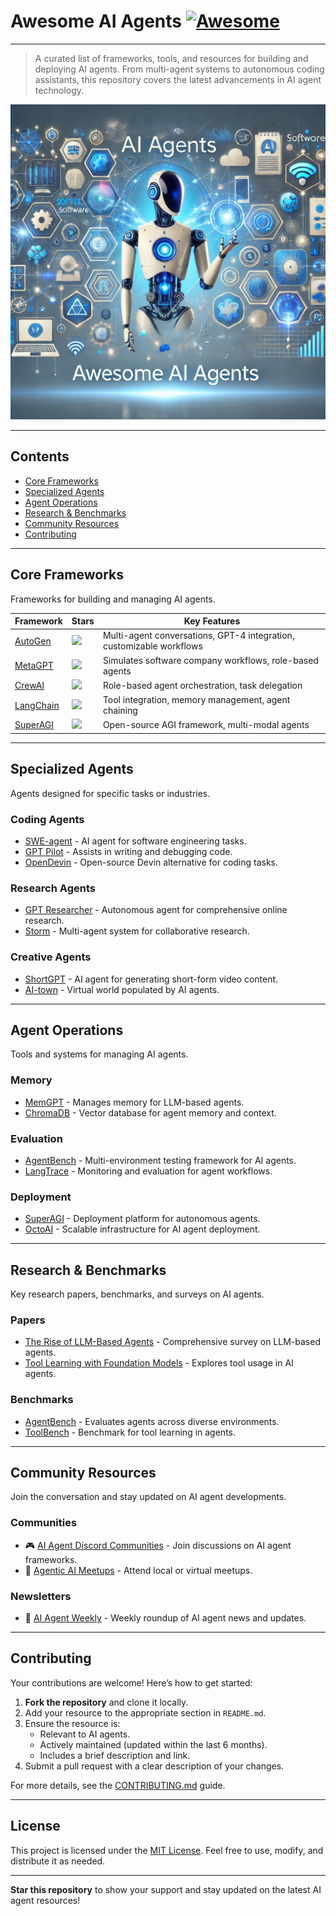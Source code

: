 # Awesome AI Agents [![Awesome](https://awesome.re/badge.svg)](https://awesome.re)

---

> A curated list of frameworks, tools, and resources for building and deploying AI agents. From multi-agent systems to autonomous coding assistants, this repository covers the latest advancements in AI agent technology.

<div align="center">
  <img src="resources/images/image.jpeg" alt="Awesome AI Agents Logo" width="512">
</div>

---

## Contents
- [Core Frameworks](#core-frameworks)
- [Specialized Agents](#specialized-agents)
- [Agent Operations](#agent-operations)
- [Research & Benchmarks](#research--benchmarks)
- [Community Resources](#community-resources)
- [Contributing](#contributing)


---

## Core Frameworks
Frameworks for building and managing AI agents.

| Framework | Stars | Key Features | 
|-----------|-------|--------------|
| [AutoGen](https://github.com/microsoft/autogen) | ![](https://img.shields.io/github/stars/microsoft/autogen) | Multi-agent conversations, GPT-4 integration, customizable workflows |
| [MetaGPT](https://github.com/geekan/MetaGPT) | ![](https://img.shields.io/github/stars/geekan/MetaGPT) | Simulates software company workflows, role-based agents |
| [CrewAI](https://github.com/joaomdmoura/crewai) | ![](https://img.shields.io/github/stars/joaomdmoura/crewai) | Role-based agent orchestration, task delegation |
| [LangChain](https://github.com/langchain-ai/langchain) | ![](https://img.shields.io/github/stars/langchain-ai/langchain) | Tool integration, memory management, agent chaining |
| [SuperAGI](https://github.com/TransformerOptimus/SuperAGI) | ![](https://img.shields.io/github/stars/TransformerOptimus/SuperAGI) | Open-source AGI framework, multi-modal agents |

---

## Specialized Agents
Agents designed for specific tasks or industries.

### Coding Agents
- [SWE-agent](https://github.com/princeton-nlp/SWE-agent) - AI agent for software engineering tasks.
- [GPT Pilot](https://github.com/Pythagora-io/gpt-pilot) - Assists in writing and debugging code.
- [OpenDevin](https://github.com/OpenDevin/OpenDevin) - Open-source Devin alternative for coding tasks.

### Research Agents
- [GPT Researcher](https://github.com/assafelovic/gpt-researcher) - Autonomous agent for comprehensive online research.
- [Storm](https://github.com/storm-ai/storm) - Multi-agent system for collaborative research.

### Creative Agents
- [ShortGPT](https://github.com/RayVentura/ShortGPT) - AI agent for generating short-form video content.
- [AI-town](https://github.com/a16z-infra/ai-town) - Virtual world populated by AI agents.

---

## Agent Operations
Tools and systems for managing AI agents.

### Memory
- [MemGPT](https://github.com/cpacker/MemGPT) - Manages memory for LLM-based agents.
- [ChromaDB](https://github.com/chroma-core/chroma) - Vector database for agent memory and context.

### Evaluation
- [AgentBench](https://github.com/THUDM/AgentBench) - Multi-environment testing framework for AI agents.
- [LangTrace](https://github.com/langtrace/langtrace) - Monitoring and evaluation for agent workflows.

### Deployment
- [SuperAGI](https://github.com/TransformerOptimus/SuperAGI) - Deployment platform for autonomous agents.
- [OctoAI](https://github.com/octoml/octoai) - Scalable infrastructure for AI agent deployment.

---

## Research & Benchmarks
Key research papers, benchmarks, and surveys on AI agents.

### Papers
- [The Rise of LLM-Based Agents](https://arxiv.org/abs/2309.07864) - Comprehensive survey on LLM-based agents.
- [Tool Learning with Foundation Models](https://arxiv.org/abs/2304.08354) - Explores tool usage in AI agents.

### Benchmarks
- [AgentBench](https://github.com/THUDM/AgentBench) - Evaluates agents across diverse environments.
- [ToolBench](https://github.com/OpenBMB/ToolBench) - Benchmark for tool learning in agents.

---

## Community Resources
Join the conversation and stay updated on AI agent developments.

### Communities
- 🎮 [AI Agent Discord Communities](#) - Join discussions on AI agent frameworks.
- 📅 [Agentic AI Meetups](#) - Attend local or virtual meetups.

### Newsletters
- 📰 [AI Agent Weekly](#) - Weekly roundup of AI agent news and updates.

---

## Contributing
Your contributions are welcome! Here’s how to get started:

1. **Fork the repository** and clone it locally.
2. Add your resource to the appropriate section in `README.md`.
3. Ensure the resource is:
    - Relevant to AI agents.
    - Actively maintained (updated within the last 6 months).
    - Includes a brief description and link.
4. Submit a pull request with a clear description of your changes.

For more details, see the [CONTRIBUTING.md](docs/CONTRIBUTING.md) guide.

---

## License
This project is licensed under the [MIT License](LICENSE). Feel free to use, modify, and distribute it as needed.

---

**Star this repository** to show your support and stay updated on the latest AI agent resources!
